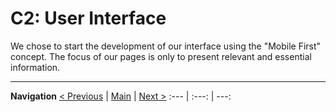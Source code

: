 # C2: User Interface
We chose to start the development of our interface using the "Mobile First" concept.
The focus of our pages is only to present relevant and essential information.



---
**Navigation** 
[< Previous](c1.md) | [Main](../../../) | [Next >](c3.md)
:--- | :---: | ---: 
